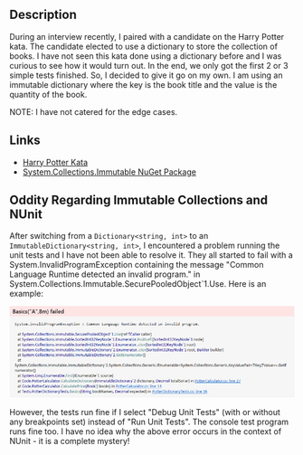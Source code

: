 
## Description

During an interview recently, I paired with a candidate on the Harry
Potter kata. The candidate elected to use a dictionary to store the collection of books.
I have not seen this kata done using a dictionary before and I was curious to see how it would
turn out. In the end, we only got the first 2 or 3 simple tests finished. So, I decided to
give it go on my own. I am using an immutable dictionary where the key is the book title
and the value is the quantity of the book.

NOTE: I have not catered for the edge cases.

## Links

* [Harry Potter Kata](http://codingdojo.org/cgi-bin/index.pl?KataPotter)
* [System.Collections.Immutable NuGet Package](http://www.nuget.org/packages/System.Collections.Immutable/1.1.33-beta)

## Oddity Regarding Immutable Collections and NUnit

After switching from a <code>Dictionary&lt;string, int&gt;</code> to an <code>ImmutableDictionary&lt;string, int&gt;</code>, 
I encountered a problem running the unit tests and I have not been able to resolve it.
They all started to fail with a System.InvalidProgramException containing the message "Common Language Runtime detected an invalid program."
in System.Collections.Immutable.SecurePooledObject`1.Use.
Here is an example:

![Screenshot](https://raw.githubusercontent.com/taylorjg/PotterDictionary/master/Images/ImmutableCollectionsAndNUnitError.png "Screenshot")

However, the tests run fine if I select "Debug Unit Tests" (with or without any breakpoints set) instead of "Run Unit Tests".
The console test program runs fine too. I have no idea why the above error occurs in the context of NUnit - it is a complete mystery!
